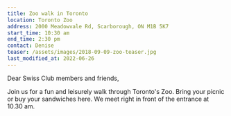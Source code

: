 ```yaml
---
title: Zoo walk in Toronto
location: Toronto Zoo
address: 2000 Meadowvale Rd, Scarborough, ON M1B 5K7
start_time: 10:30 am
end_time: 2:30 pm
contact: Denise
teaser: /assets/images/2018-09-09-zoo-teaser.jpg
last_modified_at: 2022-06-26
---
```


Dear Swiss Club members and friends,

Join us for a fun and leisurely walk through Toronto's Zoo. Bring your picnic
or buy your sandwiches here. We meet right in front of the entrance at 10.30
am.



